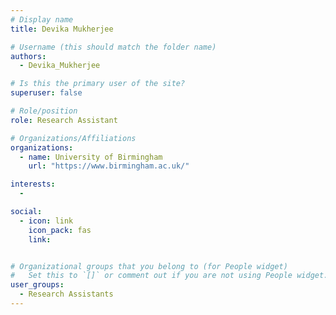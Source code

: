 ```yaml
---
# Display name
title: Devika Mukherjee

# Username (this should match the folder name)
authors:
  - Devika_Mukherjee

# Is this the primary user of the site?
superuser: false

# Role/position
role: Research Assistant

# Organizations/Affiliations
organizations:
  - name: University of Birmingham
    url: "https://www.birmingham.ac.uk/"

interests:
  -

social:
  - icon: link
    icon_pack: fas
    link:


# Organizational groups that you belong to (for People widget)
#   Set this to `[]` or comment out if you are not using People widget.
user_groups:
  - Research Assistants
---
```

